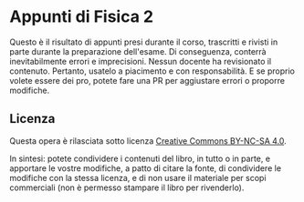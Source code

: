 # Appunti di Fisica 2

Questo è il risultato di appunti presi durante il corso, trascritti e rivisti in parte durante la preparazione dell'esame. Di conseguenza, conterrà inevitabilmente errori e imprecisioni. Nessun docente ha revisionato il contenuto. Pertanto, usatelo a piacimento e con responsabilità. E se proprio volete essere dei pro, potete fare una PR per aggiustare errori o proporre modifiche.

## Licenza

Questa opera è rilasciata sotto licenza [Creative Commons BY-NC-SA 4.0](https://creativecommons.org/licenses/by-nc-sa/4.0/).

In sintesi: potete condividere i contenuti del libro, in tutto o in parte, e apportare le vostre modifiche, a patto di citare la fonte, di condividere le modifiche con la stessa licenza, e di non usare il materiale per scopi commerciali (non è permesso stampare il libro per rivenderlo).